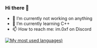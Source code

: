 ### Hi there 👋

- 🔭 I’m currently not working on anything
- 🌱 I’m currently learning C++
- 📫 How to reach me: im.0xf on Discord

[![My most used languages](https://github-readme-stats.vercel.app/api/top-langs/?username=0xcFFFF&langs_count=8&theme=calm_pink))](https://github.com/anuraghazra/github-readme-stats)
